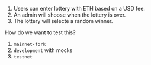 1. Users can enter lottery with ETH based on a USD fee.
2. An admin will shoose when the lottery is over.
3. The lottery will selecte a random winner.


How do we want to test this?

1. `mainnet-fork`
2. `development` with mocks
3. `testnet`


